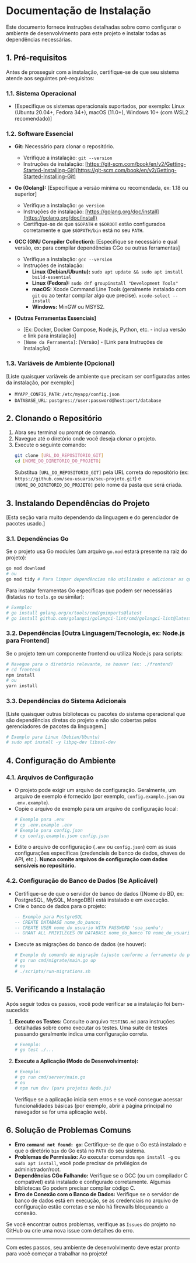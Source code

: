 # Documentação de Instalação

Este documento fornece instruções detalhadas sobre como configurar o ambiente de desenvolvimento para este projeto e instalar todas as dependências necessárias.

## 1. Pré-requisitos

Antes de prosseguir com a instalação, certifique-se de que seu sistema atende aos seguintes pré-requisitos:

### 1.1. Sistema Operacional

-   [Especifique os sistemas operacionais suportados, por exemplo: Linux (Ubuntu 20.04+, Fedora 34+), macOS (11.0+), Windows 10+ (com WSL2 recomendado)]

### 1.2. Software Essencial

-   **Git:** Necessário para clonar o repositório.
    -   Verifique a instalação: `git --version`
    -   Instruções de instalação: [https://git-scm.com/book/en/v2/Getting-Started-Installing-Git](https://git-scm.com/book/en/v2/Getting-Started-Installing-Git)

-   **Go (Golang):** [Especifique a versão mínima ou recomendada, ex: 1.18 ou superior]
    -   Verifique a instalação: `go version`
    -   Instruções de instalação: [https://golang.org/doc/install](https://golang.org/doc/install)
    -   Certifique-se de que `$GOPATH` e `$GOROOT` estão configurados corretamente e que `$GOPATH/bin` está no seu `PATH`.

-   **GCC (GNU Compiler Collection):** [Especifique se necessário e qual versão, ex: para compilar dependências CGo ou outras ferramentas]
    -   Verifique a instalação: `gcc --version`
    -   Instruções de instalação:
        -   **Linux (Debian/Ubuntu):** `sudo apt update && sudo apt install build-essential`
        -   **Linux (Fedora):** `sudo dnf groupinstall "Development Tools"`
        -   **macOS:** Xcode Command Line Tools (geralmente instalado com `git` ou ao tentar compilar algo que precise). `xcode-select --install`
        -   **Windows:** MinGW ou MSYS2.

-   **[Outras Ferramentas Essenciais]**
    -   [Ex: Docker, Docker Compose, Node.js, Python, etc. - inclua versão e link para instalação]
    -   `[Nome da Ferramenta]`: [Versão] - [Link para Instruções de Instalação]

### 1.3. Variáveis de Ambiente (Opcional)

[Liste quaisquer variáveis de ambiente que precisam ser configuradas antes da instalação, por exemplo:]
-   `MYAPP_CONFIG_PATH`: `/etc/myapp/config.json`
-   `DATABASE_URL`: `postgres://user:password@host:port/database`

## 2. Clonando o Repositório

1.  Abra seu terminal ou prompt de comando.
2.  Navegue até o diretório onde você deseja clonar o projeto.
3.  Execute o seguinte comando:
    ```bash
    git clone [URL_DO_REPOSITORIO_GIT]
    cd [NOME_DO_DIRETORIO_DO_PROJETO]
    ```
    Substitua `[URL_DO_REPOSITORIO_GIT]` pela URL correta do repositório (ex: `https://github.com/seu-usuario/seu-projeto.git`) e `[NOME_DO_DIRETORIO_DO_PROJETO]` pelo nome da pasta que será criada.

## 3. Instalando Dependências do Projeto

[Esta seção varia muito dependendo da linguagem e do gerenciador de pacotes usado.]

### 3.1. Dependências Go

Se o projeto usa Go modules (um arquivo `go.mod` estará presente na raiz do projeto):
```bash
go mod download
# ou
go mod tidy # Para limpar dependências não utilizadas e adicionar as que faltam
```
Para instalar ferramentas Go específicas que podem ser necessárias (listadas no `tools.go` ou similar):
```bash
# Exemplo:
# go install golang.org/x/tools/cmd/goimports@latest
# go install github.com/golangci/golangci-lint/cmd/golangci-lint@latest
```

### 3.2. Dependências [Outra Linguagem/Tecnologia, ex: Node.js para Frontend]

Se o projeto tem um componente frontend ou utiliza Node.js para scripts:
```bash
# Navegue para o diretório relevante, se houver (ex: ./frontend)
# cd frontend
npm install
# ou
yarn install
```

### 3.3. Dependências do Sistema Adicionais

[Liste quaisquer outras bibliotecas ou pacotes do sistema operacional que são dependências diretas do projeto e não são cobertas pelos gerenciadores de pacotes da linguagem.]
```bash
# Exemplo para Linux (Debian/Ubuntu)
# sudo apt install -y libpq-dev libssl-dev
```

## 4. Configuração do Ambiente

### 4.1. Arquivos de Configuração

-   O projeto pode exigir um arquivo de configuração. Geralmente, um arquivo de exemplo é fornecido (por exemplo, `config.example.json` ou `.env.example`).
-   Copie o arquivo de exemplo para um arquivo de configuração local:
    ```bash
    # Exemplo para .env
    # cp .env.example .env
    # Exemplo para config.json
    # cp config.example.json config.json
    ```
-   Edite o arquivo de configuração (`.env` ou `config.json`) com as suas configurações específicas (credenciais de banco de dados, chaves de API, etc.). **Nunca comite arquivos de configuração com dados sensíveis no repositório.**

### 4.2. Configuração do Banco de Dados (Se Aplicável)

-   Certifique-se de que o servidor de banco de dados ([Nome do BD, ex: PostgreSQL, MySQL, MongoDB]) está instalado e em execução.
-   Crie o banco de dados para o projeto:
    ```sql
    -- Exemplo para PostgreSQL
    -- CREATE DATABASE nome_do_banco;
    -- CREATE USER nome_do_usuario WITH PASSWORD 'sua_senha';
    -- GRANT ALL PRIVILEGES ON DATABASE nome_do_banco TO nome_do_usuario;
    ```
-   Execute as migrações do banco de dados (se houver):
    ```bash
    # Exemplo de comando de migração (ajuste conforme a ferramenta do projeto)
    # go run cmd/migrate/main.go up
    # ou
    # ./scripts/run-migrations.sh
    ```

## 5. Verificando a Instalação

Após seguir todos os passos, você pode verificar se a instalação foi bem-sucedida:

1.  **Execute os Testes:**
    Consulte o arquivo `TESTING.md` para instruções detalhadas sobre como executar os testes. Uma suíte de testes passando geralmente indica uma configuração correta.
    ```bash
    # Exemplo:
    # go test ./...
    ```

2.  **Execute a Aplicação (Modo de Desenvolvimento):**
    ```bash
    # Exemplo:
    # go run cmd/server/main.go
    # ou
    # npm run dev (para projetos Node.js)
    ```
    Verifique se a aplicação inicia sem erros e se você consegue acessar funcionalidades básicas (por exemplo, abrir a página principal no navegador se for uma aplicação web).

## 6. Solução de Problemas Comuns

-   **Erro `command not found: go`:** Certifique-se de que o Go está instalado e que o diretório `bin` do Go está no `PATH` do seu sistema.
-   **Problemas de Permissão:** Ao executar comandos `npm install -g` ou `sudo apt install`, você pode precisar de privilégios de administrador/root.
-   **Dependências CGo Falhando:** Verifique se o GCC (ou um compilador C compatível) está instalado e configurado corretamente. Algumas bibliotecas Go podem precisar compilar código C.
-   **Erro de Conexão com o Banco de Dados:** Verifique se o servidor de banco de dados está em execução, se as credenciais no arquivo de configuração estão corretas e se não há firewalls bloqueando a conexão.

Se você encontrar outros problemas, verifique as `Issues` do projeto no GitHub ou crie uma nova issue com detalhes do erro.

---

Com estes passos, seu ambiente de desenvolvimento deve estar pronto para você começar a trabalhar no projeto!
